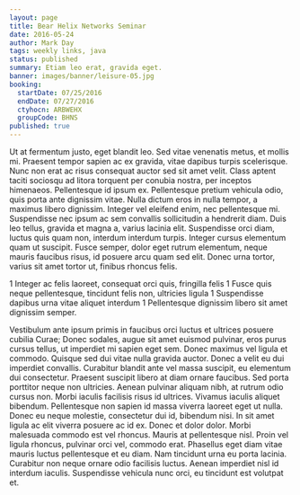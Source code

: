 ```yaml
---
layout: page
title: Bear Helix Networks Seminar
date: 2016-05-24
author: Mark Day
tags: weekly links, java
status: published
summary: Etiam leo erat, gravida eget.
banner: images/banner/leisure-05.jpg
booking:
  startDate: 07/25/2016
  endDate: 07/27/2016
  ctyhocn: ARBWEHX
  groupCode: BHNS
published: true
---
```

Ut at fermentum justo, eget blandit leo. Sed vitae venenatis metus, et mollis mi. Praesent tempor sapien ac ex gravida, vitae dapibus turpis scelerisque. Nunc non erat ac risus consequat auctor sed sit amet velit. Class aptent taciti sociosqu ad litora torquent per conubia nostra, per inceptos himenaeos. Pellentesque id ipsum ex. Pellentesque pretium vehicula odio, quis porta ante dignissim vitae. Nulla dictum eros in nulla tempor, a maximus libero dignissim.
Integer vel eleifend enim, nec pellentesque mi. Suspendisse nec ipsum ac sem convallis sollicitudin a hendrerit diam. Duis leo tellus, gravida et magna a, varius lacinia elit. Suspendisse orci diam, luctus quis quam non, interdum interdum turpis. Integer cursus elementum quam ut suscipit. Fusce semper, dolor eget rutrum elementum, neque mauris faucibus risus, id posuere arcu quam sed elit. Donec urna tortor, varius sit amet tortor ut, finibus rhoncus felis.

1 Integer ac felis laoreet, consequat orci quis, fringilla felis
1 Fusce quis neque pellentesque, tincidunt felis non, ultricies ligula
1 Suspendisse dapibus urna vitae aliquet interdum
1 Pellentesque dignissim libero sit amet dignissim semper.

Vestibulum ante ipsum primis in faucibus orci luctus et ultrices posuere cubilia Curae; Donec sodales, augue sit amet euismod pulvinar, eros purus cursus tellus, ut imperdiet mi sapien eget sem. Donec maximus vel ligula et commodo. Quisque sed dui vitae nulla gravida auctor. Donec a velit eu dui imperdiet convallis. Curabitur blandit ante vel massa suscipit, eu elementum dui consectetur. Praesent suscipit libero at diam ornare faucibus. Sed porta porttitor neque non ultricies. Aenean pulvinar aliquam nibh, at rutrum odio cursus non. Morbi iaculis facilisis risus id ultrices. Vivamus iaculis aliquet bibendum. Pellentesque non sapien id massa viverra laoreet eget ut nulla. Donec eu neque molestie, consectetur dui id, bibendum nisi. In sit amet ligula ac elit viverra posuere ac id ex. Donec et dolor dolor. Morbi malesuada commodo est vel rhoncus.
Mauris at pellentesque nisl. Proin vel ligula rhoncus, pulvinar orci vel, commodo erat. Phasellus eget diam vitae mauris luctus pellentesque et eu diam. Nam tincidunt urna eu porta lacinia. Curabitur non neque ornare odio facilisis luctus. Aenean imperdiet nisl id interdum iaculis. Suspendisse vehicula nunc orci, eu tincidunt est volutpat et.
